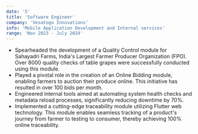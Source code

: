```yaml
---
date: '5'
title: 'Software Engineer'
company: 'Vesatogo Innovations'
info: 'Mobile Application Development and Internal services'
range: 'Nov 2023 - July 2024'
---
```


- Spearheaded the development of a Quality Control module for Sahayadri Farms, India's Largest Farmer Producer Organization (FPO). Over 8000 quality checks of table grapes were successfully conducted using this module.
- Played a pivotal role in the creation of an Online Bidding module, enabling farmers to auction their produce online. This initiative has resulted in over 100 bids per month.
- Engineered internal tools aimed at automating system health checks and metadata reload processes, significantly reducing downtime by 70%.
- Implemented a cutting-edge traceability module utilizing Flutter web technology. This module enables seamless tracking of a product's journey from farmer to testing to consumer, thereby achieving 100% online traceability.


